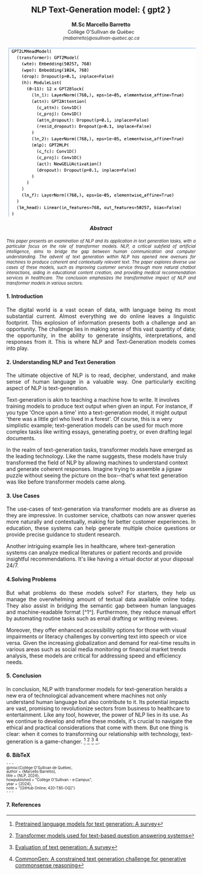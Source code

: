 <h2 style="text-align:center;">NLP Text-Generation model: { gpt2 }</h2>
<p style="text-align:center;"><strong>M.Sc Marcello Barretto</strong></p>
<p style="text-align:center; font-size: 0.9em; margin-top: -10px;">Collège O'Sullivan de Québec</p>
<p style="text-align:center;font-size: 0.8em; margin-top: -10px;font-style:italic;">{mabarretto}@osullivan-quebec.qc.ca</p>

![Text Classification Model](../Images/04_text_generation_420-T85-OQ.png)

<h4 style="text-align:center; font-weight:bold;font-style:italic;">Abstract</h4>
<p style="text-align:justify; font-size:0.8em; font-style:italic;">This paper presents an examination of NLP and its application in text generation tasks, with a particular focus on the role of transformer models. NLP, a critical subfield of artificial intelligence, aims to bridge the gap between human communication and computer understanding. The advent of text generation within NLP has opened new avenues for machines to produce coherent and contextually relevant text. The paper explores diverse use cases of these models, such as improving customer service through more natural chatbot interactions, aiding in educational content creation, and providing medical recommendation services in healthcare. The conclusion emphasizes the transformative impact of NLP and transformer models in various sectors.</p>

#### 1. Introduction

<p style="text-align:justify;font-size;">The digital world is a vast ocean of data, with language being its most substantial current. Almost everything we do online leaves a linguistic footprint. This explosion of information presents both a challenge and an opportunity. The challenge lies in making sense of this vast quantity of data; the opportunity, in the ability to generate insights, interpretations, and responses from it. This is where NLP and Text-Generation models comes into play.</p>


#### 2. Understanding NLP and Text Generation

<p style="text-align:justify; font-size;"> The ultimate objective of NLP is to read, decipher, understand, and make sense of human language in a valuable way. One particularly exciting aspect of NLP is text-generation.

Text-generation is akin to teaching a machine how to write. It involves training models to produce text output when given an input. For instance, if you type 'Once upon a time' into a text-generation model, it might output 'there was a little girl who lived in a forest'. Of course, this is a very simplistic example; text-generation models can be used for much more complex tasks like writing essays, generating poetry, or even drafting legal documents.

In the realm of text-generation tasks, transformer models have emerged as the leading technology. Like the name suggests, these models have truly transformed the field of NLP by allowing machines to understand context and generate coherent responses. Imagine trying to assemble a jigsaw puzzle without seeing the picture on the box--that's what text generation was like before transformer models came along.</p>

#### 3. Use Cases

<p style="text-align:justify; font-size;">The use-cases of text-generation via transformer models are as diverse as they are impressive. In customer service, chatbots can now answer queries more naturally and contextually, making for better customer experiences. In education, these systems can help generate multiple choice questions or provide precise guidance to student research.

Another intriguing example lies in healthcare, where text-generation systems can analyze medical literatures or patient records and provide insightful recommendations. It's like having a virtual doctor at your disposal 24/7.</p>


#### 4.Solving Problems

<p style="text-align:justify; font-size;">But what problems do these models solve? For starters, they help us manage the overwhelming amount of textual data available online today. They also assist in bridging the semantic gap between human languages and machine-readable format [^1^]. Furthermore, they reduce manual effort by automating routine tasks such as email drafting or writing reviews.

Moreover, they offer enhanced accessibility options for those with visual impairments or literacy challenges by converting text into speech or vice versa. Given the increasing globalization and demand for real-time results in various areas such as social media monitoring or financial market trends analysis, these models are critical for addressing speed and efficiency needs.</p>


#### 5. Conclusion

In conclusion, NLP with transformer models for text-generation heralds a new era of technological advancement where machines not only understand human language but also contribute to it. Its potential impacts are vast, promising to revolutionize sectors from business to healthcare to entertainment. Like any tool, however, the power of NLP lies in its use. As we continue to develop and refine these models, it's crucial to navigate the ethical and practical considerations that come with them. But one thing is clear: when it comes to transforming our relationship with technology, text-generation is a game-changer. [^1^] [^2^] [^3^] [^4^].

#### 6. BibTeX

<p style="font-size: 0.7em; margin-top: -10px;">
- - - </p>

<p style="font-size: 0.7em; margin-top: -10px;">
@misc{Collège O'Sullivan de Québec,</p>
<p style="font-size: 0.7em; margin-top: -10px;">
  author = {Marcello Barretto},</p>
<p style="font-size: 0.7em; margin-top: -10px;">
  title = {NLP, 2024},</p>
<p style="font-size: 0.7em; margin-top: -10px;">
  howpublished = "Collège O'Sullivan - e.Campus",</p>
<p style="font-size: 0.7em; margin-top: -10px;">
  year = {2024},</p>
<p style="font-size: 0.7em; margin-top: -10px;">
  note = "[GitHub Online; 420-T85-OQ]"}</p>

<p style="font-size: 0.7em; margin-top: -10px;">
- - - </p>

#### 7. References

[^1^]: [Pretrained language models for text generation: A survey](https://arxiv.org/abs/2201.05273)
[^2^]: [Transformer models used for text-based question answering systems](https://link.springer.com/article/10.1007/s10489-022-04052-8)
[^3^]: [Evaluation of text generation: A survey](https://arxiv.org/abs/2006.14799)
[^4^]: [CommonGen: A constrained text generation challenge for generative commonsense reasoning](https://arxiv.org/abs/1911.03705)







